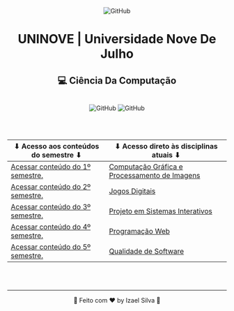 <div align="center">
   <img alt="GitHub" src="https://www.uninove.br/logo-uninove.svg"/>

   <h1>UNINOVE | Universidade Nove De Julho</h1>
   <h2>💻 Ciência Da Computação</h2>

   <br>

   <div align="center">
      <img alt="GitHub" src="https://img.shields.io/github/license/Ias4g/take-home-coding-challenge?color=%2323BFD0&logoColor=%230F0F0F"/>
      <img alt="GitHub" src="https://img.shields.io/badge/PRs-welcome-23BFD0" />
   </div>

   <br><br>

   | ⬇ Acesso aos conteúdos do semestre ⬇ | ⬇ Acesso direto às disciplinas atuais ⬇                         |
   |-----------------------------------------------|-----------------------------------------------------------------|
   | [Acessar conteúdo do 1º semestre.](./2022/1/) | [Computação Gráfica e Processamento de Imagens](./2023/1/cgpi/) |
   | [Acessar conteúdo do 2º semestre.](./2022/2/) | [Jogos Digitais](./2023/1/jd/)                                  |
   | [Acessar conteúdo do 3º semestre.](./2023/1/) | [Projeto em Sistemas Interativos](./2023/1/psi/)                |
   | [Acessar conteúdo do 4º semestre.]() | [Programação Web](./2023/1/pw/)                                 |
   | [Acessar conteúdo do 5º semestre.]() | [Qualidade de Software](./2023/1/qs/)                           |

   <br><br>

   <hr>

   👋 Feito com ♥ by Izael Silva 👋
</div>